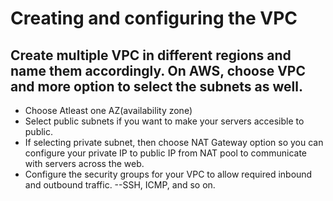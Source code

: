 # Creating and configuring the VPC
## Create multiple VPC in different regions and name them accordingly. On AWS, choose VPC and more option to select the subnets as well.
- Choose Atleast one AZ(availability zone)
- Select public subnets if you want to make your servers accesible to public.
- If selecting private subnet, then choose NAT Gateway option so you can configure your private IP to public IP from NAT pool to communicate with servers across the web.
- Configure the security groups for your VPC to allow required inbound and outbound traffic.
  --SSH, ICMP, and so on.
